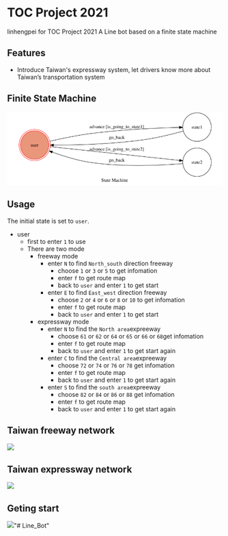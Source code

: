 # TOC Project 2021

linhengpei for TOC Project 2021
A Line bot based on a finite state machine


## Features
* Introduce Taiwan's expressway system, let drivers know more about Taiwan’s transportation   system



## Finite State Machine
![fsm](./img/show-fsm.png)

## Usage
The initial state is set to `user`.

* user
	* first to enter `1` to use
	* There are two mode
		* freeway mode
			* enter `N` to find `North_south` direction freeway
			     * choose `1` or `3` or `5` to get infomation 
				 * enter `f` to get route map
				 * back to `user` and enter `1` to get start  
			* enter `E` to find `East_west` direction freeway			
				 * choose `2` or `4` or `6` or `8` or `10` to get infomation 
				 * enter `f` to get route map
				 * back to `user` and enter `1` to get start  
		* expressway mode
			* enter `N` to find the `North area`expreeway
			     * choose `61` or `62` or `64` or `65` or `66` or `68`get infomation 
				 * enter `f` to get route map
				 * back to `user` and enter `1` to get start again
			* enter `C` to find the `Central area`expreeway
			     * choose `72` or `74` or `76` or `78` get infomation 
				 * enter `f` to get route map
				 * back to `user` and enter `1` to get start again
			* enter `S` to find the `south area`expreeway
			     * choose `82` or `84` or `86` or `88` get infomation 
				 * enter `f` to get route map
				 * back to `user` and enter `1` to get start again
		

## Taiwan freeway network
   ![](https://i.imgur.com/YGGwTji.png)


## Taiwan expressway network
   ![](https://i.imgur.com/YNYLwPr.jpg)
   

## Geting start
   ![](https://i.imgur.com/ZqlQVUJ.png)"# Line_Bot" 
